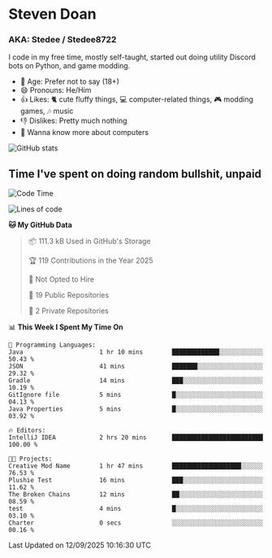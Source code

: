 # Steven Doan
### AKA: Stedee / Stedee8722
I code in my free time, mostly self-taught, started out doing utility Discord bots on Python, and game modding.

- 🤔 Age: Prefer not to say (18+)
- 😄 Pronouns: He/Him
- 👍 Likes: 🐈 cute fluffy things, 💻 computer-related things, 🎮 modding games, 🎶 music
- 👎 Dislikes: Pretty much nothing
- 🥹 Wanna know more about computers

![GitHub stats](https://github-readme-stats-iota-mocha-40.vercel.app/api?username=Stedee8722&show=prs_merged,prs_merged_percentage&show_icons=true&theme=transparent)

## Time I've spent on doing random bullshit, unpaid
<!--START_SECTION:Time I've spent on doing random bullshit, unpaid-->
![Code Time](http://img.shields.io/badge/Code%20Time-327%20hrs%204%20mins-blue)

![Lines of code](https://img.shields.io/badge/From%20Hello%20World%20I%27ve%20Written-87.2%20thousand%20lines%20of%20code-blue)

**🐱 My GitHub Data** 

> 📦 111.3 kB Used in GitHub's Storage 
 > 
> 🏆 119 Contributions in the Year 2025
 > 
> 🚫 Not Opted to Hire
 > 
> 📜 19 Public Repositories 
 > 
> 🔑 2 Private Repositories 
 > 
📊 **This Week I Spent My Time On** 

```text
💬 Programming Languages: 
Java                     1 hr 10 mins        █████████████░░░░░░░░░░░░   50.43 % 
JSON                     41 mins             ███████░░░░░░░░░░░░░░░░░░   29.32 % 
Gradle                   14 mins             ███░░░░░░░░░░░░░░░░░░░░░░   10.19 % 
GitIgnore file           5 mins              █░░░░░░░░░░░░░░░░░░░░░░░░   04.13 % 
Java Properties          5 mins              █░░░░░░░░░░░░░░░░░░░░░░░░   03.92 % 

🔥 Editors: 
IntelliJ IDEA            2 hrs 20 mins       █████████████████████████   100.00 % 

🐱‍💻 Projects: 
Creative Mod Name        1 hr 47 mins        ███████████████████░░░░░░   76.53 % 
Plushie Test             16 mins             ███░░░░░░░░░░░░░░░░░░░░░░   11.62 % 
The Broken Chains        12 mins             ██░░░░░░░░░░░░░░░░░░░░░░░   08.59 % 
test                     4 mins              █░░░░░░░░░░░░░░░░░░░░░░░░   03.10 % 
Charter                  0 secs              ░░░░░░░░░░░░░░░░░░░░░░░░░   00.16 % 
```


 Last Updated on 12/09/2025 10:16:30 UTC
<!--END_SECTION:Time I've spent on doing random bullshit, unpaid-->
